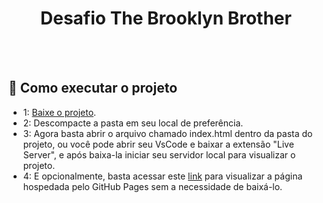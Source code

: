 <h1 align="center"> Desafio The Brooklyn Brother </h1> 

<br><br>
## :hammer: Como executar o projeto

- 1: <a href="https://github.com/vinicius-bender/desafio-The-Brooklyn-Brothers/archive/refs/heads/main.zip">Baixe o projeto</a>.
- 2: Descompacte a pasta em seu local de preferência.
- 3: Agora basta abrir o arquivo chamado index.html dentro da pasta do projeto, ou você pode abrir seu VsCode e baixar a extensão "Live Server", e após baixa-la iniciar seu servidor local para visualizar o projeto.
- 4: E opcionalmente, basta acessar este <a href="https://vinicius-bender.github.io/desafio-The-Brooklyn-Brothers/">link</a> para visualizar a página hospedada pelo GitHub Pages sem a necessidade de baixá-lo.

